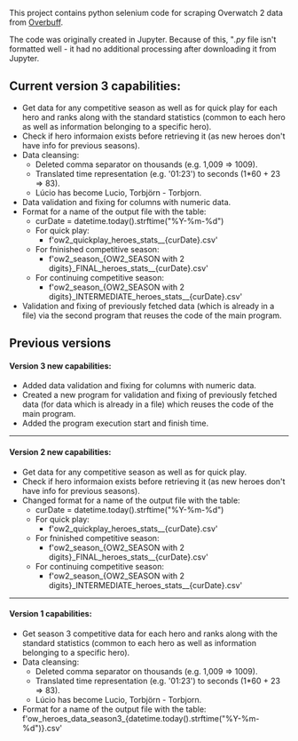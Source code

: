 This project contains python selenium code for scraping Overwatch 2 data from [Overbuff](https://www.overbuff.com/heroes). 

The code was originally created in Jupyter. Because of this, "*.py* file isn't formatted well - it had no additional processing after downloading it from Jupyter.

## Current version 3 capabilities:
- Get data for any competitive season as well as for quick play for each hero and ranks along with the standard statistics (common to each hero as well as information belonging to a specific hero).
- Check if hero informaion exists before retrieving it (as new heroes don't have info for previous seasons).
- Data cleansing:
    * Deleted comma separator on thousands (e.g. 1,009 => 1009).
    * Translated time representation (e.g. '01:23') to seconds (1*60 + 23 => 83).
    * Lúcio has become Lucio, Torbjörn - Torbjorn.
- Data validation and fixing for columns with numeric data.
- Format for a name of the output file with the table:
    * curDate = datetime.today().strftime("%Y-%m-%d")
    * For quick play:
        * f'ow2\_quickplay\_heroes\_stats\_\_{curDate}.csv'
    * For fninished competitive season:
        * f'ow2\_season\_{OW2\_SEASON with 2 digits}\_FINAL\_heroes\_stats\_\_{curDate}.csv'
    * For continuing competitive season:
        * f'ow2\_season\_{OW2\_SEASON with 2 digits}\_INTERMEDIATE\_heroes\_stats\_\_{curDate}.csv'
- Validation and fixing of previously fetched data (which is already in a file) via the second program that reuses the code of the main program.


## Previous versions


#### Version 3 new capabilities:
- Added data validation and fixing for columns with numeric data.
- Created a new program for validation and fixing of previously fetched data (for data which is already in a file) which reuses the code of the main program.
- Added the program execution start and finish time.

<hr>


#### Version 2 new capabilities:
- Get data for any competitive season as well as for quick play.
- Check if hero informaion exists before retrieving it (as new heroes don't have info for previous seasons).
- Changed format for a name of the output file with the table:
    * curDate = datetime.today().strftime("%Y-%m-%d")
    * For quick play:
        * f'ow2\_quickplay\_heroes\_stats\_\_{curDate}.csv'
    * For fninished competitive season:
        * f'ow2\_season\_{OW2\_SEASON with 2 digits}\_FINAL\_heroes\_stats\_\_{curDate}.csv'
    * For continuing competitive season:
        * f'ow2\_season\_{OW2\_SEASON with 2 digits}\_INTERMEDIATE\_heroes\_stats\_\_{curDate}.csv'

<hr>


#### Version 1 capabilities:
- Get season 3 competitive data for each hero and ranks along with the standard statistics (common to each hero as well as information belonging to a specific hero).
- Data cleansing:
    * Deleted comma separator on thousands (e.g. 1,009 => 1009).
    * Translated time representation (e.g. '01:23') to seconds (1*60 + 23 => 83).
    * Lúcio has become Lucio, Torbjörn - Torbjorn.
- Format for a name of the output file with the table: f'ow\_heroes\_data\_season3\_{datetime.today().strftime("%Y-%m-%d")}.csv'